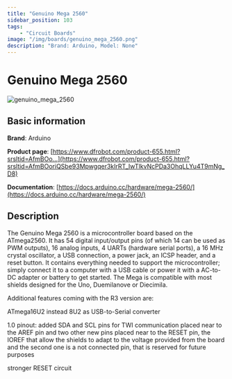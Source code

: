 ```yaml
---
title: "Genuino Mega 2560"
sidebar_position: 103
tags:
    - "Circuit Boards"
image: "/img/boards/genuino_mega_2560.png"
description: "Brand: Arduino, Model: None"
---
```

# Genuino Mega 2560

![genuino_mega_2560](/img/boards/genuino_mega_2560.png)

## Basic information

**Brand**: Arduino

**Product page**: [https://www.dfrobot.com/product-655.html?srsltid=AfmBOo...](https://www.dfrobot.com/product-655.html?srsltid=AfmBOoriQSbe93Mpwgqer3kIrRT_IwTlkvNcPDa3OhqLLYu4T9mNg_D8)

**Documentation**: [https://docs.arduino.cc/hardware/mega-2560/](https://docs.arduino.cc/hardware/mega-2560/)

## Description

The Genuino Mega 2560 is a microcontroller board based on the ATmega2560\. It has 54 digital input/output pins \(of which 14 can be used as PWM outputs\), 16 analog inputs, 4 UARTs \(hardware serial ports\), a 16 MHz crystal oscillator, a USB connection, a power jack, an ICSP header, and a reset button\. It contains everything needed to support the microcontroller; simply connect it to a computer with a USB cable or power it with a AC\-to\-DC adapter or battery to get started\. The Mega is compatible with most shields designed for the Uno, Duemilanove or Diecimila\.



Additional features coming with the R3 version are:



ATmega16U2 instead 8U2 as USB\-to\-Serial converter

1\.0 pinout: added SDA and SCL pins for TWI communication placed near to the AREF pin and two other new pins placed near to the RESET pin, the IOREF that allow the shields to adapt to the voltage provided from the board and the second one is a not connected pin, that is reserved for future purposes

stronger RESET circuit

